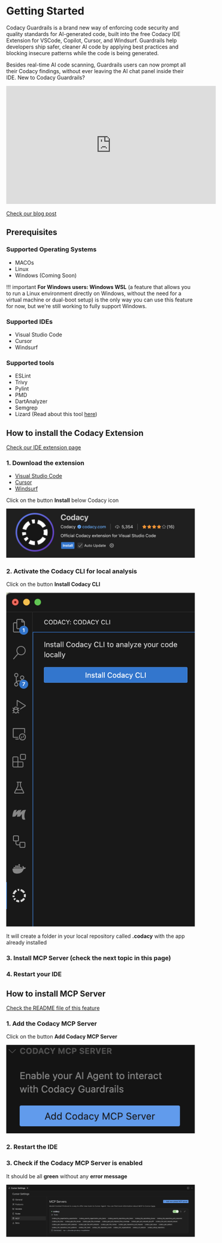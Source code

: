 # Getting Started

Codacy Guardrails is a brand new way of enforcing code security and quality standards for AI-generated code, built into the free Codacy IDE Extension for VSCode, Copilot, Cursor, and Windsurf. Guardrails help developers ship safer, cleaner AI code by applying best practices and blocking insecure patterns while the code is being generated.

Besides real-time AI code scanning, Guardrails users can now prompt all their Codacy findings, without ever leaving the AI chat panel inside their IDE.
New to Codacy Guardrails?

<iframe width="560" height="315" src="https://www.youtube.com/embed/uVyRWnnJu-0?si=Pnbk65EvpvvJRXX4" title="YouTube video player" frameborder="0" allow="accelerometer; autoplay; clipboard-write; encrypted-media; gyroscope; picture-in-picture; web-share" referrerpolicy="strict-origin-when-cross-origin" allowfullscreen></iframe>



[Check our blog post](https://blog.codacy.com/codacy-guardrails-free-real-time-enforcement-of-security-and-quality-standards)

## Prerequisites

### Supported Operating Systems

- MACOs
- Linux
- Windows (Coming Soon)

!!! important 
  **For Windows users: Windows WSL** (a feature that allows you to run a Linux environment directly on Windows, without the need for a virtual machine or dual-boot setup) is the only way you can use this feature for now, but we're still working to fully support Windows.


### Supported IDEs

- Visual Studio Code
- Cursor
- Windsurf

### Supported tools

- ESLint
- Trivy
- Pylint
- PMD
- DartAnalyzer
- Semgrep
- Lizard (Read about this tool [here](https://docs.codacy.com/release-notes/cloud/cloud-2025-02-adding-ruff-lizard/#lizard))

## How to install the Codacy Extension
[Check our IDE extension page](https://www.codacy.com/ide-extension)

### 1.  Download the extension

- [Visual Studio Code](https://tinyurl.com/codacy-vscode)
- [Cursor](http://tinyurl.com/codacy-cursor)
- [Windsurf](http://tinyurl.com/codacy-windsurf)

Click on the button **Install** below Codacy icon

![Click on Install below Codacy icon](images/install-codacy-extension.png)

### 2. Activate the Codacy CLI for local analysis

Click on the button **Install Codacy CLI**

![Install CLI](images/codacy-extension-activate-cli.png)

It will create a folder in your local repository called **.codacy** with the app already installed

### 3. Install MCP Server (check the next topic in this page)

### 4. Restart your IDE

## How to install MCP Server
[Check the README file of this feature](https://github.com/codacy/codacy-mcp-server/blob/master/README.md)

### 1. Add the Codacy MCP Server

Click on the button **Add Codacy MCP Server**

![Add Codacy MCP Server](images/add-codacy-mcp-server.png)

### 2. Restart the IDE

### 3. Check if the Codacy MCP Server is enabled

It should be all **green** without any **error message**

![Codacy MCP Server is enabled](images/cursor-mcp-server-enabled.png)